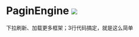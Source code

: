 # PaginEngine  [![](https://jitpack.io/v/xmutzlq/PaginEngine.svg)](https://jitpack.io/#xmutzlq/PaginEngine)
下拉刷新、加载更多框架；3行代码搞定，就是这么简单
